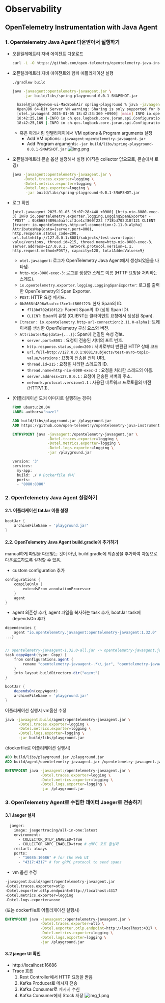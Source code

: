 # Observability

## OpenTelemetry Instrumentation with Java Agent

### 1. Opentelemetry Java Agent 다운받아서 실행하기
- 오픈텔레메트리 자바 에이전트 다운로드
    ```bash
    curl -L -O https://github.com/open-telemetry/opentelemetry-java-instrumentation/releases/latest/download/opentelemetry-javaagent.jar
    ```
  
- 오픈텔레메트리 자바 에이전트와 함께 애플리케이션 실행
    ```bash
    ./gradlew build 
  
    java -javaagent:opentelemetry-javaagent.jar \
         -jar build/libs/spring-playground-0.0.1-SNAPSHOT.jar
    ```
  ```bash
    hazel@janghyewon-ui-MacBookAir spring-playground % java -javaagent:opentelemetry-javaagent.jar -jar build/libs/spring-playground-0.0.1-SNAPSHOT.jar
    OpenJDK 64-Bit Server VM warning: Sharing is only supported for boot loader classes because bootstrap classpath has been appended
    [otel.javaagent 2025-01-05 18:42:23:360 +0900] [main] INFO io.opentelemetry.javaagent.tooling.VersionLogger - opentelemetry-javaagent - version: 2.11.0
    18:42:25,168 |-INFO in ch.qos.logback.core.joran.spi.ConfigurationWatchList@6a0c7af6 - URL [jar:nested:/Users/hazel/Documents/workspace/spring-playground/build/libs/spring-playground-0.0.1-SNAPSHOT.jar/!BOOT-INF/classes/!/logback-spring.xml] is not of type file
    18:42:25,169 |-INFO in ch.qos.logback.core.joran.spi.ConfigurationWatchList@6a0c7af6 - URL [jar:nested:/Users/hazel/Documents/workspace/spring-playground/build/libs/spring-playground-0.0.1-SNAPSHOT.jar/!BOOT-INF/classes/!/logback-spring.xml] is not of type file
  ```
  - 혹은 아래처럼 인텔리제이에서 VM options & Program arguments 설정
    - Add VM options: `-javaagent:opentelemetry-javaagent.jar`
    - Add Program arguments: `-jar build/libs/spring-playground-0.0.1-SNAPSHOT.jar`
    ![img.png](img.png)

- 오픈텔레메트리 콘솔 옵션 설정해서 실행 (아직은 collector 없으므로, 콘솔에서 로깅)
    ```bash
    java -javaagent:opentelemetry-javaagent.jar \
         -Dotel.traces.exporter=logging \
         -Dotel.metrics.exporter=logging \
         -Dotel.logs.exporter=logging \
          -jar build/libs/spring-playground-0.0.1-SNAPSHOT.jar
    ```
  
- 로그 확인
  ```
  [otel.javaagent 2025-01-05 19:07:28:440 +0900] [http-nio-8080-exec-3] INFO io.opentelemetry.exporter.logging.LoggingSpanExporter - 'POST' : 0b8668f4896a5aafccf3ce1cf860f223 f718bd702d18f121 CLIENT [tracer: io.opentelemetry.http-url-connection:2.11.0-alpha] AttributesMap{data={server.port=8081, http.response.status_code=200, url.full=http://127.0.0.1:8081/subjects/test-avro-topic-value/versions, thread.id=215, thread.name=http-nio-8080-exec-3, server.address=127.0.0.1, network.protocol.version=1.1, http.request.method=POST}, capacity=128, totalAddedValues=9}
  ```
  - `otel.javaagent`: 로그가 OpenTelemetry Java Agent에서 생성되었음을 나타냄.
  - `http-nio-8080-exec-3`: 로그를 생성한 스레드 이름 (HTTP 요청을 처리하는 스레드).
  - `io.opentelemetry.exporter.logging.LoggingSpanExporter`: 로그를 출력한 OpenTelemetry의 Span Exporter.
  - `POST`: HTTP 요청 메서드.
  - `0b8668f4896a5aafccf3ce1cf860f223`: 현재 Span의 ID.
    - `f718bd702d18f121`: Parent Span의 ID (상위 Span ID).
    - `CLIENT`: Span의 유형 (CLIENT는 클라이언트 요청에서 생성된 Span).
  - `[tracer: io.opentelemetry.http-url-connection:2.11.0-alpha]`: 트레이서를 생성한 OpenTelemetry 구성 요소와 버전.
  - `AttributesMap{data={...}}`: Span에 연결된 속성 정보.
    - `server.port=8081` : 요청이 전송된 서버의 포트 번호.
    - `http.response.status_code=200` : 서버로부터 반환된 HTTP 상태 코드 
    - `url.full=http://127.0.0.1:8081/subjects/test-avro-topic-value/versions` : 요청이 전송된 전체 URL. 
    - `thread.id=215` : 요청을 처리한 스레드의 ID. 
    - `thread.name=http-nio-8080-exec-3` : 요청을 처리한 스레드의 이름. 
    - `server.address=127.0.0.1` : 요청이 전송된 서버의 주소. 
    - `network.protocol.version=1.1` : 사용된 네트워크 프로토콜의 버전 (HTTP/1.1).


- (어플리케이션 도커 이미지로 실행하는 경우)
  ```dockerfile
  FROM ubuntu:20.04
  LABEL authors="hazel"
  
  ADD build/libs/playground.jar /playground.jar
  ADD https://github.com/open-telemetry/opentelemetry-java-instrumentation/releases/latest/download/opentelemetry-javaagent.jar /opentelemetry-javaagent.jar
  
  ENTRYPOINT java -javaagent:/opentelemetry-javaagent.jar \
                  -Dotel.traces.exporter=logging \
                  -Dotel.metrics.exporter=logging \
                  -Dotel.logs.exporter=logging \
                  -jar /playground.jar
  
  ```
  ```dockerfile
  version: '3'
  services:
    my-app:
    build: ./ # Dockerfile 위치
    ports:
    - "8080:8080"
  ```

### 2. OpenTelemetry Java Agent 설정하기
#### 2.1. 어플리케이션 fatJar 이름 설정
```gradle
bootJar {
    archiveFileName = 'playground.jar'
}
```
#### 2.2. OpenTelemetry Java Agent build.gradle에 추가하기
manual하게 파일을 다운받는 것이 아닌, build.gradle에 의존성을 추가하여 자동으로 다운로드하도록 설정할 수 있음.
- custom configuration 추가
```gradle
configurations {
    compileOnly {
        extendsFrom annotationProcessor
    }
    agent
}
```

- agent 의존성 추가, agent 파일을 복사하는 task 추가, bootJar task에 dependsOn 추가
```gradle
dependencies {
    agent "io.opentelemetry.javaagent:opentelemetry-javaagent:1.32.0"
...}


// opentelemetry-javaagent-1.32.0-all.jar -> opentelemetry-javaagent.jar
task copyAgent(type: Copy) {
    from configurations.agent {
        rename "opentelemetry-javaagent-.*\\.jar", "opentelemetry-javaagent.jar"
    }
    into layout.buildDirectory.dir("agent")
}

bootJar {
    dependsOn(copyAgent)
    archiveFileName = 'playground.jar'
}
```

어플리케이션 실행시 vm옵션 수정
```bash
java -javaagent:build/agent/opentelemetry-javaagent.jar \
      -Dotel.traces.exporter=logging \
      -Dotel.metrics.exporter=logging \
      -Dotel.logs.exporter=logging \
      -jar build/libs/playground.jar
```

(dockerfile로 어플리케이션 실행시)
```dockerfile
ADD build/libs/playground.jar /playground.jar
ADD build/agent/opentelemetry-javaagent.jar /opentelemetry-javaagent.jar

ENTRYPOINT java -javaagent:/opentelemetry-javaagent.jar \
                -Dotel.traces.exporter=logging \
                -Dotel.metrics.exporter=logging \
                -Dotel.logs.exporter=logging \
                -jar /playground.jar
```

### 3. OpenTelemetry Agent로 수집한 데이터 Jaeger로 전송하기
#### 3.1 Jaeger 설치
```dockerfile
  jaeger:
    image: jaegertracing/all-in-one:latest
    environment:
      - COLLECTOR_OTLP_ENABLED=true
      - COLLECTOR_GRPC_ENABLED=true # gRPC 포트 활성화
    restart: always
    ports:
      - "16686:16686" # for the Web UI
      - "4317:4317" # for gRPC protocol to send spans
```

- vm 옵션 수정
```bash
-javaagent:build/agent/opentelemetry-javaagent.jar
-Dotel.traces.exporter=otlp
-Dotel.exporter.otlp.endpoint=http://localhost:4317
-Dotel.metrics.exporter=logging
-Dotel.logs.exporter=none
```
(또는 dockerfile로 어플리케이션 실행시)
```dockerfile
ENTRYPOINT java -javaagent:/opentelemetry-javaagent.jar \
                -Dotel.traces.exporter=otlp \
                -Dotel.exporter.otlp.endpoint=http://localhost:4317 \
                -Dotel.metrics.exporter=logging \
                -Dotel.logs.exporter=logging \
                -jar /playground.jar
```


#### 3.2 jaeger UI 확인
- http://localhost:16686
- Trace 흐름
  1. Rest Controller에서 HTTP 요청을 받음 
  2. Kafka Producer로 메시지 전송
  3. Kafka Consumer로 메시지 수신
  4. Kafka Consumer에서 Stock 저장
![img_1.png](img_1.png)